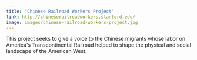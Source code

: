 ```yaml
---
title: "Chinese Railroad Workers Project"
link: http://chineserailroadworkers.stanford.edu/
image: images/chinese-railroad-workers-project.jpg
---
```

This project seeks to give a voice to the Chinese migrants whose labor on America's Transcontinental Railroad helped to shape the physical and social landscape of the American West.
